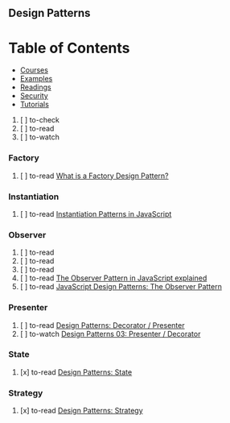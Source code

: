 ## Design Patterns

# Table of Contents
<!-- MarkdownTOC depth=4 -->
  - [Courses](#courses)
  - [Examples](#examples)
  - [Readings](#readings)
  - [Security](#security)
  - [Tutorials](#tutorials)
<!-- /MarkdownTOC -->

  1. [ ] to-check []()
  1. [ ] to-read []()
  1. [ ] to-watch []()

### Factory

  1. [ ] to-read [What is a Factory Design Pattern?](https://codeburst.io/what-is-a-factory-design-pattern-d3315ccc912b)

### Instantiation

  1. [ ] to-read [Instantiation Patterns in JavaScript](https://medium.com/dailyjs/instantiation-patterns-in-javascript-8fdcf69e8f9b)

### Observer

  1. [ ] to-read []()
  1. [ ] to-read []()
  1. [ ] to-read []()
  1. [ ] to-read [The Observer Pattern in JavaScript explained](https://pawelgrzybek.com/the-observer-pattern-in-javascript-explained/)
  1. [ ] to-read [JavaScript Design Patterns: The Observer Pattern](https://www.sitepoint.com/javascript-design-patterns-observer-pattern)

### Presenter

  1. [ ] to-read [Design Patterns: Decorator / Presenter](http://www.manyiterations.com/2017/03/10/design-patterns-decorator-presenter.html)
  1. [ ] to-watch [Design Patterns 03: Presenter / Decorator](https://www.youtube.com/watch?v=wo6If99qoT8)

### State

  1. [x] to-read [Design Patterns: State](http://www.manyiterations.com/2017/08/09/Design-Patterns-State.html)

### Strategy

  1. [x] to-read [Design Patterns: Strategy](http://www.manyiterations.com/2017/01/07/design-patterns-strategy.html)
